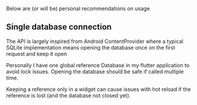 Below are (or will be) personal recommendations on usage

## Single database connection

The API is largely inspired from Android ContentProvider where a typical SQLite implementation means
opening the database once on the first request and keep it open

Personally I have one global reference Database in my flutter application to avoid lock issues. Opening the
database should be safe if called multiple time.

Keeping a reference only in a widget can cause issues with hot reload if the reference is lost (and the database not
closed yet).
